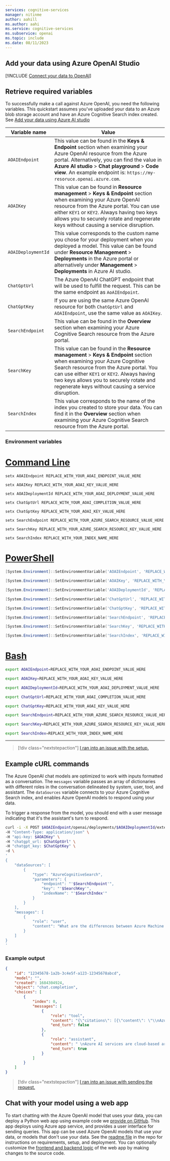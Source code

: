 ```yaml
---
services: cognitive-services
manager: nitinme
author: aahill
ms.author: aahi
ms.service: cognitive-services
ms.subservice: openai
ms.topic: include
ms.date: 08/11/2023
---
```



## Add your data using Azure OpenAI Studio

[!INCLUDE [Connect your data to OpenAI](./connect-your-data-studio.md)]

## Retrieve required variables

To successfully make a call against Azure OpenAI, you need the following variables. This quickstart assumes you've uploaded your data to an Azure blob storage account and have an Azure Cognitive Search index created. See [Add your data using Azure AI studio](../use-your-data-quickstart.md?pivots=programming-language-studio)

|Variable name | Value |
|--------------------------|-------------|
| `AOAIEndpoint`               | This value can be found in the **Keys & Endpoint** section when examining your Azure OpenAI resource from the Azure portal. Alternatively, you can find the value in **Azure AI studio** > **Chat playground** > **Code view**. An example endpoint is: `https://my-resoruce.openai.azure.com`.|
| `AOAIKey` | This value can be found in **Resource management** > **Keys & Endpoint** section when examining your Azure OpenAI resource from the Azure portal. You can use either `KEY1` or `KEY2`. Always having two keys allows you to securely rotate and regenerate keys without causing a service disruption. |
| `AOAIDeploymentId` | This value corresponds to the custom name you chose for your deployment when you deployed a model. This value can be found under **Resource Management** > **Deployments** in the Azure portal or alternatively under **Management** > **Deployments** in Azure AI studio.|
| `ChatGptUrl` | The Azure OpenAI ChatGPT endpoint that will be used to fulfill the request. This can be the same endpoint as `AoAIEndpoint`. |
| `ChatGptKey` | If you are using the same Azure OpenAI resource for both `ChatGptUrl` and `AOAIEndpoint`, use the same value as `AOAIKey`. |
| `SearchEndpoint` | This value can be found in the **Overview** section when examining your Azure Cognitive Search resource from the Azure portal. |
| `SearchKey` | This value can be found in the **Resource management** > **Keys & Endpoint** section when examining your Azure Cognitive Search resource from the Azure portal. You can use either `KEY1` or `KEY2`. Always having two keys allows you to securely rotate and regenerate keys without causing a service disruption. |
| `SearchIndex` | This value corresponds to the name of the index you created to store your data. You can find it in the **Overview** section when examining your Azure Cognitive Search resource from the Azure portal. |

### Environment variables

# [Command Line](#tab/command-line)

```CMD
setx AOAIEndpoint REPLACE_WITH_YOUR_AOAI_ENDPOINT_VALUE_HERE
```
```CMD
setx AOAIKey REPLACE_WITH_YOUR_AOAI_KEY_VALUE_HERE
```
```CMD
setx AOAIDeploymentId REPLACE_WITH_YOUR_AOAI_DEPLOYMENT_VALUE_HERE
```
```CMD
setx ChatGptUrl REPLACE_WITH_YOUR_AOAI_COMPLETION_VALUE_HERE
```
```CMD
setx ChatGptKey REPLACE_WITH_YOUR_AOAI_KEY_VALUE_HERE
```
```CMD
setx SearchEndpoint REPLACE_WITH_YOUR_AZURE_SEARCH_RESOURCE_VALUE_HERE
```
```CMD
setx SearchKey REPLACE_WITH_YOUR_AZURE_SEARCH_RESOURCE_KEY_VALUE_HERE
```
```CMD
setx SearchIndex REPLACE_WITH_YOUR_INDEX_NAME_HERE
```


# [PowerShell](#tab/powershell)

```powershell
[System.Environment]::SetEnvironmentVariable('AOAIEndpoint', 'REPLACE_WITH_YOUR_AOAI_ENDPOINT_VALUE_HERE', 'User')
```

```powershell
[System.Environment]::SetEnvironmentVariable('AOAIKey', 'REPLACE_WITH_YOUR_AOAI_KEY_VALUE_HERE', 'User')
```

```powershell
[System.Environment]::SetEnvironmentVariable('AOAIDeploymentId', 'REPLACE_WITH_YOUR_AOAI_DEPLOYMENT_VALUE_HERE', 'User')
```

```powershell
[System.Environment]::SetEnvironmentVariable('ChatGptUrl', 'REPLACE_WITH_YOUR_AOAI_COMPLETION_VALUE_HERE', 'User')
```

```powershell
[System.Environment]::SetEnvironmentVariable('ChatGptKey', 'REPLACE_WITH_YOUR_AOAI_KEY_VALUE_HERE', 'User')
```

```powershell
[System.Environment]::SetEnvironmentVariable('SearchEndpoint', 'REPLACE_WITH_YOUR_AZURE_SEARCH_RESOURCE_VALUE_HERE', 'User')
```

```powershell
[System.Environment]::SetEnvironmentVariable('SearchKey', 'REPLACE_WITH_YOUR_AZURE_SEARCH_RESOURCE_KEY_VALUE_HERE', 'User')
```

```powershell
[System.Environment]::SetEnvironmentVariable('SearchIndex', 'REPLACE_WITH_YOUR_INDEX_NAME_HERE', 'User')
```

# [Bash](#tab/bash)

```Bash
export AOAIEndpoint=REPLACE_WITH_YOUR_AOAI_ENDPOINT_VALUE_HERE
```
```Bash
export AOAIKey=REPLACE_WITH_YOUR_AOAI_KEY_VALUE_HERE
```
```Bash
export AOAIDeploymentId=REPLACE_WITH_YOUR_AOAI_DEPLOYMENT_VALUE_HERE
```
```Bash
export ChatGptUrl=REPLACE_WITH_YOUR_AOAI_COMPLETION_VALUE_HERE
```
```Bash
export ChatGptKey=REPLACE_WITH_YOUR_AOAI_KEY_VALUE_HERE
```
```Bash
export SearchEndpoint=REPLACE_WITH_YOUR_AZURE_SEARCH_RESOURCE_VALUE_HERE
```
```Bash
export SearchKey=REPLACE_WITH_YOUR_AZURE_SEARCH_RESOURCE_KEY_VALUE_HERE
```
```Bash
export SearchIndex=REPLACE_WITH_YOUR_INDEX_NAME_HERE
```

---

> [!div class="nextstepaction"]
> [I ran into an issue with the setup.](https://microsoft.qualtrics.com/jfe/form/SV_0Cl5zkG3CnDjq6O?PLanguage=REST&Pillar=AOAI&Product=ownData&Page=quickstart&Section=Set-up)

## Example cURL commands

The Azure OpenAI chat models are optimized to work with inputs formatted as a conversation. The `messages` variable passes an array of dictionaries with different roles in the conversation delineated by system, user, tool, and assistant. The `dataSources` variable connects to your Azure Cognitive Search index, and enables Azure OpenAI models to respond using your data.

To trigger a response from the model, you should end with a user message indicating that it's the assistant's turn to respond.

```bash
curl -i -X POST $AOAIEndpoint/openai/deployments/$AOAIDeploymentId/extensions/chat/completions?api-version=2023-06-01-preview \
-H "Content-Type: application/json" \
-H "api-key: $AOAIKey" \
-H "chatgpt_url: $ChatGptUrl" \
-H "chatgpt_key: $ChatGptKey" \
-d \
'
{
    "dataSources": [
        {
            "type": "AzureCognitiveSearch",
            "parameters": {
                "endpoint": "'$SearchEndpoint'",
                "key": "'$SearchKey'",
                "indexName": "'$SearchIndex'"
            }
        }
    ],
    "messages": [
        {
            "role": "user",
            "content": "What are the differences between Azure Machine Learning and Azure AI services?"
        }
    ]
}
'
```

### Example output

```json
{
    "id": "12345678-1a2b-3c4e5f-a123-12345678abcd",
    "model": "",
    "created": 1684304924,
    "object": "chat.completion",
    "choices": [
        {
            "index": 0,
            "messages": [
                {
                    "role": "tool",
                    "content": "{\"citations\": [{\"content\": \"\\nAzure AI services are cloud-based artificial intelligence (AI) services...\", \"id\": null, \"title\": \"What is Azure AI services\", \"filepath\": null, \"url\": null, \"metadata\": {\"chunking\": \"orignal document size=250. Scores=0.4314117431640625 and 1.72564697265625.Org Highlight count=4.\"}, \"chunk_id\": \"0\"}], \"intent\": \"[\\\"Learn about Azure AI services.\\\"]\"}",
                    "end_turn": false
                },
                {
                    "role": "assistant",
                    "content": " \nAzure AI services are cloud-based artificial intelligence (AI) services that help developers build cognitive intelligence into applications without having direct AI or data science skills or knowledge. [doc1]. Azure Machine Learning is a cloud service for accelerating and managing the machine learning project lifecycle. [doc1].",
                    "end_turn": true
                }
            ]
        }
    ]
}
```

> [!div class="nextstepaction"]
> [I ran into an issue with sending the request.](https://microsoft.qualtrics.com/jfe/form/SV_0Cl5zkG3CnDjq6O?PLanguage=REST&Pillar=AOAI&Product=ownData&Page=quickstart&Section=Send-request)

## Chat with your model using a web app

To start chatting with the Azure OpenAI model that uses your data, you can deploy a Python web app using example code we [provide on GitHub](https://github.com/microsoft/sample-app-aoai-chatGPT/tree/main). This app deploys using Azure app service, and provides a user interface for sending queries. This app can be used Azure OpenAI models that use your data, or models that don't use your data. See the [readme file](https://github.com/microsoft/sample-app-aoai-chatGPT/tree/main/README.md) in the repo for instructions on requirements, setup, and deployment. You can optionally customize the [frontend and backend logic](../concepts/use-your-data.md#using-the-web-app) of the web app by making changes to the source code.
